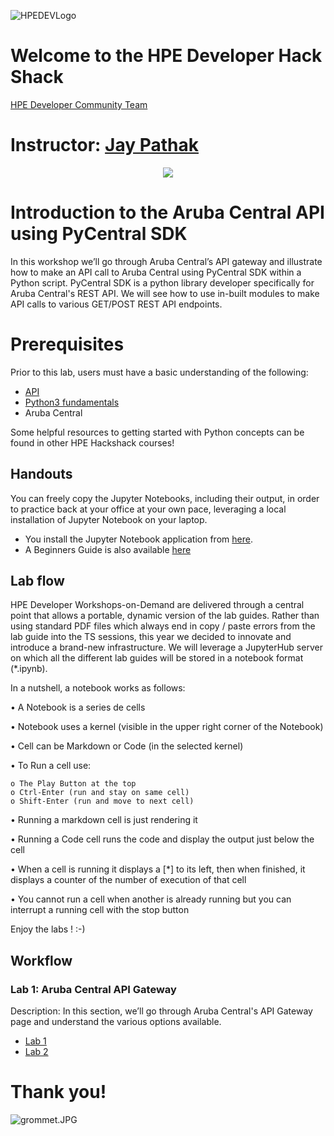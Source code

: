 ![HPEDEVLogo](Pictures/hpe-dev-logo.png)

# Welcome to the HPE Developer Hack Shack
[HPE Developer Community Team](https://hpedev.io)

# Instructor: [Jay Pathak](mailto:jpathak@hpe.com)

<p align="center">
  <img src="Pictures/hackshackdisco.png">
  
</p>

# Introduction to the Aruba Central API using PyCentral SDK
In this workshop we’ll go through Aruba Central’s API gateway and illustrate how to make an API call to Aruba Central using PyCentral SDK within a Python script. PyCentral SDK is a python library developer specifically for Aruba Central's REST API. We will see how to use in-built modules to make API calls to various GET/POST REST API endpoints.

# Prerequisites
Prior to this lab, users must have a basic understanding of the following:
- [API](https://hackshack.hpedev.io/workshop/9)
- [Python3 fundamentals](https://hackshack.hpedev.io/workshop/15)
- Aruba Central

Some helpful resources to getting started with Python concepts can be found in other HPE Hackshack courses!

## Handouts
You can freely copy the Jupyter Notebooks, including their output, in order to practice back at your office at your own pace, leveraging a local installation of Jupyter Notebook on your laptop.
- You install the Jupyter Notebook application from [here](https://jupyter.org/install). 
- A Beginners Guide is also available [here](https://jupyter-notebook-beginner-guide.readthedocs.io/en/latest/what_is_jupyter.html)


## Lab flow
HPE Developer Workshops-on-Demand are delivered through a central point that allows a portable, dynamic version of the lab guides. Rather than using standard PDF files which always end in copy / paste errors from the lab guide into the TS sessions, this year we decided to innovate and introduce a brand-new infrastructure. We will leverage a JupyterHub server on which all the different lab guides will be stored in a notebook format (*.ipynb).

In a nutshell, a notebook works as follows:

• A Notebook is a series de cells

• Notebook uses a kernel (visible in the upper right corner of the Notebook)

• Cell can be Markdown or Code (in the selected kernel)

• To Run a cell use:

    o The Play Button at the top
    o Ctrl-Enter (run and stay on same cell)
    o Shift-Enter (run and move to next cell)
    
• Running a markdown cell is just rendering it

• Running a Code cell runs the code and display the output just below the cell

• When a cell is running it displays a [*] to its left, then when finished, it displays a counter of the number of execution of that cell

• You cannot run a cell when another is already running but you can interrupt a running cell with the stop button

Enjoy the labs ! :-)

## Workflow

### Lab 1: Aruba Central API Gateway
Description: In this section, we’ll go through Aruba Central's API Gateway page and understand the various options available.
* [Lab 1](1-WKSHP-API-Gateway.ipynb)
* [Lab 2](2-WKSHP-PyCentral-SDK.ipynb)


# Thank you!
![grommet.JPG](Pictures/grommet.jpg)


```python

```
